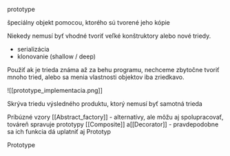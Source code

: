 prototype

špeciálny objekt pomocou, ktorého sú tvorené jeho kópie

Niekedy nemusí byť vhodné tvoriť veľké konštruktory alebo nové triedy.
- serializácia
- klonovanie (shallow / deep)

Použiť ak je trieda známa až za behu programu, nechceme zbytočne tvoriť mnoho tried, alebo sa menia vlastnosti objektov iba zriedkavo.

![[prototype_implementacia.png]]

Skrýva triedu výsledného produktu, ktorý nemusí byť samotná trieda

Príbúzné vzory
[[Abstract_factory]] - alternatívy, ale môžu aj spolupracovať, továreň spravuje prototypy
[[Composite]] a[[Decorator]] - pravdepodobne sa ich funkcia dá uplatniť aj Prototyp

Prototype